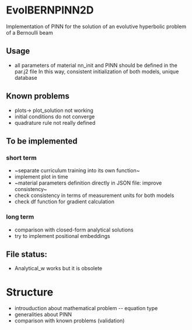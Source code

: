 # EvolBERNPINN2D
Implementation of PINN for the solution of an evolutive hyperbolic problem of a Bernoulli beam
## Usage
- all parameters of material nn_init and PINN should be defined in the par.j2 file
In this way, consistent initialization of both models, unique database
## Known problems
- plots-> plot_solution not working
- initial conditions do not converge
- quadrature rule not really defined
## To be implemented
### short term
- ~separate curriculum training into its own function~
- implement plot in time
- ~material parameters definition directly in JSON file: improve consistency~
- check consistency in terms of measurement units for both models
- check df function for gradient calculation
### long term
- comparison with closed-form analytical solutions
- try to implement positional embeddings
## File status:
- Analytical_w works but it is obsolete
# Structure
- introuduction about mathematical problem
-- equation type
- generalities about PINN
- comparison with known problems (validation)
